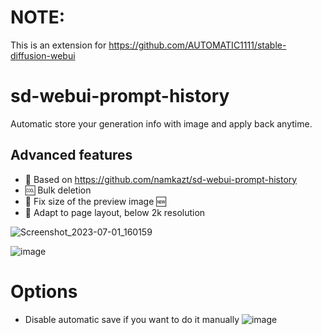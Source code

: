 # NOTE:
This is an extension for https://github.com/AUTOMATIC1111/stable-diffusion-webui

# sd-webui-prompt-history
Automatic store your generation info with image and apply back anytime.

## Advanced features
- 🌟 Based on https://github.com/namkazt/sd-webui-prompt-history
- 🆒 Bulk deletion
- 💖 Fix size of the preview image 🆕
- 🛶 Adapt to page layout, below 2k resolution

![Screenshot_2023-07-01_160159](https://github.com/12343954/sd-webui-prompt-history/assets/1804003/9823ff17-8487-4020-a6b9-9aaade8ff8ec)

![image](https://github.com/namkazt/sd-webui-prompt-history/assets/6035916/6ae9f707-ae9c-4d8e-9b42-2968e26de549)

# Options
- Disable automatic save if you want to do it manually
![image](https://github.com/namkazt/sd-webui-prompt-history/assets/6035916/0f9fd70f-16c9-4581-a3d1-c0b90afcc274)

